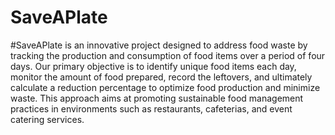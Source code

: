 # SaveAPlate

#SaveAPlate is an innovative project designed to address food waste by tracking the production and consumption of food items over a period of four days. Our primary objective is to identify unique food items each day, monitor the amount of food prepared, record the leftovers, and ultimately calculate a reduction percentage to optimize food production and minimize waste. This approach aims at promoting sustainable food management practices in environments such as restaurants, cafeterias, and event catering services.
